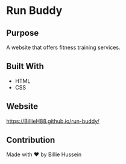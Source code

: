 # Run Buddy

## Purpose
A website that offers fitness training services.

## Built With
* HTML
* CSS

## Website
https://BillieH88.github.io/run-buddy/

## Contribution
Made with ❤️ by Billie Hussein
